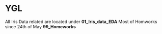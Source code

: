 # YGL

All Iris Data related are located under **01_Iris_data_EDA**
Most of Homworks since 24th of May **99_Homeworks**
